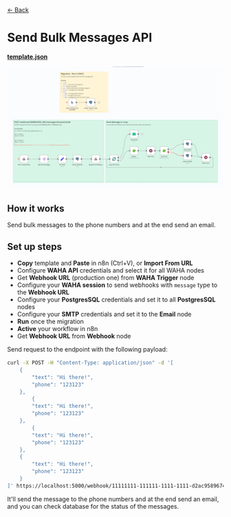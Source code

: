 [<- Back](/)

# Send Bulk Messages API

[**template.json**](./template.json)

![](workflow.png)

## How it works
Send bulk messages to the phone numbers and at the end send an email.

## Set up steps
- **Copy** template and **Paste** in n8n (Ctrl+V), or **Import From URL** 
- Configure **WAHA API** credentials and select it for all WAHA nodes
- Get **Webhook URL** (production one) from **WAHA Trigger** node
- Configure your **WAHA session** to send webhooks with `message` type to the **Webhook URL**
- Configure your **PostgresSQL** credentials and set it to all **PostgresSQL** nodes
- Configure your **SMTP** credentials and set it to the **Email** node
- **Run** once the migration
- **Active** your workflow in n8n
- Get **Webhook URL** from **Webhook** node

Send request to the endpoint with the following payload:

```bash
curl -X POST -H "Content-Type: application/json" -d '[
    {
        "text": "Hi there!",
        "phone": "123123"
    },
        {
        "text": "Hi there!",
        "phone": "123123"
    },
        {
        "text": "Hi there!",
        "phone": "123123"
    },
    {
        "text": "Hi there!",
        "phone": "123123"
    }
]' https://localhost:5000/webhook/11111111-111111-1111-1111-d2ac95896744/messages/{SESSION}/bulk
```

It'll send the message to the phone numbers and at the end send an email, 
and you can check database for the status of the messages.
